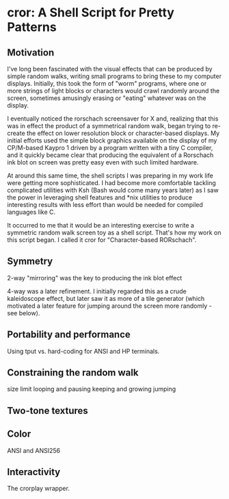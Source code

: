 # cror: A Shell Script for Pretty Patterns

## Motivation

I've long been fascinated with the visual effects that can be produced by
simple random walks, writing small programs to bring these to my computer
displays.  Initially, this took the form of "worm" programs, where one or more
strings of light blocks or characters would crawl randomly around the screen,
sometimes amusingly erasing or "eating" whatever was on the display.

I eventually noticed the rorschach screensaver for X and, realizing that this
was in effect the product of a symmetrical random walk, began trying to
re-create the effect on lower resolution block or character-based displays.
My initial efforts used the simple block graphics available on the display of
my CP/M-based Kaypro 1 driven by a program written with a tiny C compiler, and
it quickly became clear that producing the equivalent of a Rorschach ink blot
on screen was pretty easy even with such limited hardware.

At around this same time, the shell scripts I was preparing in my work life
were getting more sophisticated.  I had become more comfortable tackling
complicated utilities with Ksh (Bash would come many years later) as I
saw the power in leveraging shell features and \*nix utilities to produce
interesting results with less effort than would be needed for compiled
languages like C.

It occurred to me that it would be an interesting exercise to write a
symmetric random walk screen toy as a shell script.  That's how my work on
this script began.  I called it cror for "Character-based RORschach".

## Symmetry

2-way "mirroring" was the key to producing the ink blot effect

4-way was a later refinement.  I initially regarded this as a crude
kaleidoscope effect, but later saw it as more of a tile generator (which
motivated a later feature for jumping around the screen more randomly - see
below).

## Portability and performance

Using tput vs. hard-coding for ANSI and HP terminals.

## Constraining the random walk

size limit
looping and pausing
keeping and growing
jumping 


## Two-tone textures

## Color

ANSI and ANSI256

## Interactivity

The crorplay wrapper.

